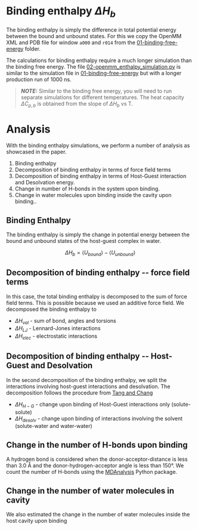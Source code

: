 # Binding enthalpy $\Delta H_{b}$

The binding enthalpy is simply the difference in total potential energy between the bound and unbound states. For this we copy the OpenMM XML and PDB file for window `a000` and `r014` from the [01-binding-free-energy](../01-binding-free-energy/simulations) folder.

The calculations for binding enthalpy require a much longer simulation than the binding free energy. The file [02-openmm_enthalpy_simulation.py](02-openmm_enthalpy_simulation.py) is similar to the simulation file in [01-binding-free-energy](../01-binding-free-energy) but with a longer production run of 1000 ns.

> **_NOTE:_** Similar to the binding free energy, you will need to run separate simulations for different temperatures. The heat capacity $\Delta C_{p,b}$ is obtained from the slope of $\Delta H_{b}$ vs T.

# Analysis
With the binding enthalpy simulations, we perform a number of analysis as showcased in the paper.

1) Binding enthalpy
2) Decomposition of binding enthalpy in terms of force field terms
3) Decomposition of binding enthalpy in terms of Host-Guest interaction and Desolvation energy.
4) Change in number of H-bonds in the system upon binding.
5) Change in water molecules upon binding inside the cavity upon binding..

## Binding Enthalpy
The binding enthalpy is simply the change in potential energy between the bound and unbound states of the host-guest complex in water.

$$\Delta H_{b} = \langle U_{bound} \rangle - \langle U_{unbound} \rangle$$


## Decomposition of binding enthalpy -- force field terms
In this case, the total binding enthalpy is decomposed to the sum of force field terms. This is possible because we used an additive force field. We decomposed the binding enthalpy to

* $\Delta H_{val}$ - sum of bond, angles and torsions
* $\Delta H_{LJ}$ - Lennard-Jones interactions
* $\Delta H_{elec}$ - electrostatic interactions


## Decomposition of binding enthalpy -- Host-Guest and Desolvation
In the second decomposition of the binding enthalpy, we split the interactions involving host-guest interactions and desolvation. The decomposition follows the procedure from [Tang and Chang](https://doi.org/10.1021/acs.jctc.7b00899)

* $\Delta H_{H-G}$ - change upon binding of Host-Guest interactions only (solute-solute)
* $\Delta H_{desolv}$ - change upon binding of interactions involving the solvent (solute-water and water-water)

## Change in the number of H-bonds upon binding
A hydrogen bond is considered when the donor-acceptor-distance is less than 3.0 Å and the donor-hydrogen-acceptor angle is less than 150°. We count the number of H-bonds using the [MDAnalysis](https://github.com/MDAnalysis/mdanalysis) Python package.

## Change in the number of water molecules in cavity
We also estimated the change in the number of water molecules inside the host cavity upon binding